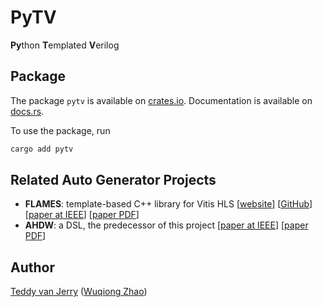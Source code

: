 # PyTV
**Py**thon **T**emplated **V**erilog

## Package
The package `pytv` is available on [crates.io](https://crates.io/crates/pytv).
Documentation is available on [docs.rs](https://docs.rs/pytv).

To use the package, run
```sh
cargo add pytv
```

## Related Auto Generator Projects
- **FLAMES**: template-based C++ library for Vitis HLS
  [[website](https://flames.autohdw.com)]
  [[GitHub](https://github.com/autohdw/flames)]
  [[paper at IEEE](https://ieeexplore.ieee.org/document/10437992)]
  [[paper PDF](https://wqzhao.org/assets/zhao2024flexible.pdf)]
- **AHDW**: a DSL, the predecessor of this project
  [[paper at IEEE](https://ieeexplore.ieee.org/document/10396119)]
  [[paper PDF](https://wqzhao.org/assets/zhao2023automatic.pdf)]

## Author
[Teddy van Jerry](https://github.com/Teddy-van-Jerry) ([Wuqiong Zhao](https://wqzhao.org))
